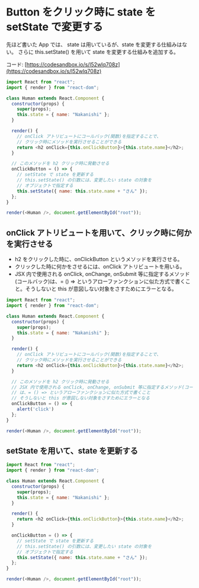 # Button をクリック時に state をsetState で変更する

先ほど書いた App では、 state は用いているが、state を変更する仕組みはない。
さらに this.setState() を用いて state を変更する仕組みを追加する。

コード: [https://codesandbox.io/s/l52wlq708z](https://codesandbox.io/s/l52wlq708z)

```js
import React from "react";
import { render } from "react-dom";

class Human extends React.Component {
  constructor(props) {
    super(props);
    this.state = { name: "Nakanishi" };
  }

  render() {
    // onClick アトリビュートにコールバック(関数)を指定することで、
    // クリック時にメソッドを実行させることができる
    return <h2 onClick={this.onClickButton}>{this.state.name}</h2>;
  }

  // このメソッドを h2 クリック時に発動させる
  onClickButton = () => {
    // setState で state を更新する
    // this.setState() の引数には、変更したい state の対象を
    // オブジェクトで指定する
    this.setState({ name: this.state.name + "さん" });
  };
}

render(<Human />, document.getElementById("root"));

```

## onClick アトリビュートを用いて、クリック時に何かを実行させる

- h2 をクリックした時に、onClickButton というメソッドを実行させる。
- クリックした時に何かをさせるには、onClick アトリビュートを用いる。
- JSX 内で使用される onClick, onChange, onSubmit 等に指定するメソッド(コールバック)は、= () => というアローファンクションに似た方式で書くこと。そうしないと this が意図しない対象をさすためにエラーとなる。


```js
import React from "react";
import { render } from "react-dom";

class Human extends React.Component {
  constructor(props) {
    super(props);
    this.state = { name: "Nakanishi" };
  }

  render() {
    // onClick アトリビュートにコールバック(関数)を指定することで、
    // クリック時にメソッドを実行させることができる
    return <h2 onClick={this.onClickButton}>{this.state.name}</h2>;
  }

  // このメソッドを h2 クリック時に発動させる
  // JSX 内で使用される onClick, onChange, onSubmit 等に指定するメソッド(コールバック)
  // は、= () => というアローファンクションに似た方式で書くこと
  // そうしないと this が意図しない対象をさすためにエラーとなる
  onClickButton = () => {
    alert('click')
  };
}

render(<Human />, document.getElementById("root"));

```

## setState を用いて、state を更新する

```js
import React from "react";
import { render } from "react-dom";

class Human extends React.Component {
  constructor(props) {
    super(props);
    this.state = { name: "Nakanishi" };
  }

  render() {
    return <h2 onClick={this.onClickButton}>{this.state.name}</h2>;
  }

  onClickButton = () => {
    // setState で state を更新する
    // this.setState() の引数には、変更したい state の対象を
    // オブジェクトで指定する
    this.setState({ name: this.state.name + "さん" });
  };
}

render(<Human />, document.getElementById("root"));

```

